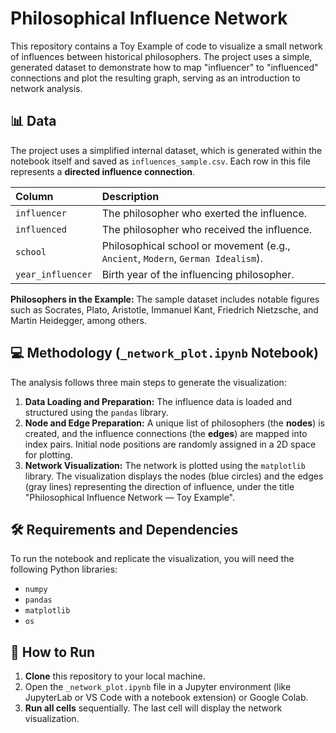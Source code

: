 # Philosophical Influence Network

This repository contains a Toy Example of code to visualize a small network of influences between historical philosophers. The project uses a simple, generated dataset to demonstrate how to map "influencer" to "influenced" connections and plot the resulting graph, serving as an introduction to network analysis.

## 📊 Data

The project uses a simplified internal dataset, which is generated within the notebook itself and saved as `influences_sample.csv`. Each row in this file represents a **directed influence connection**.

| Column | Description |
| :--- | :--- |
| `influencer` | The philosopher who exerted the influence. |
| `influenced` | The philosopher who received the influence. |
| `school` | Philosophical school or movement (e.g., `Ancient`, `Modern`, `German Idealism`). |
| `year_influencer` | Birth year of the influencing philosopher. |

**Philosophers in the Example:** The sample dataset includes notable figures such as Socrates, Plato, Aristotle, Immanuel Kant, Friedrich Nietzsche, and Martin Heidegger, among others.

## 💻 Methodology (`_network_plot.ipynb` Notebook)

The analysis follows three main steps to generate the visualization:

1.  **Data Loading and Preparation:** The influence data is loaded and structured using the `pandas` library.
2.  **Node and Edge Preparation:** A unique list of philosophers (the **nodes**) is created, and the influence connections (the **edges**) are mapped into index pairs. Initial node positions are randomly assigned in a 2D space for plotting.
3.  **Network Visualization:** The network is plotted using the `matplotlib` library. The visualization displays the nodes (blue circles) and the edges (gray lines) representing the direction of influence, under the title "Philosophical Influence Network — Toy Example".

## 🛠️ Requirements and Dependencies

To run the notebook and replicate the visualization, you will need the following Python libraries:

* `numpy`
* `pandas`
* `matplotlib`
* `os`

## 🚀 How to Run

1.  **Clone** this repository to your local machine.
2.  Open the `_network_plot.ipynb` file in a Jupyter environment (like JupyterLab or VS Code with a notebook extension) or Google Colab.
3.  **Run all cells** sequentially. The last cell will display the network visualization.
